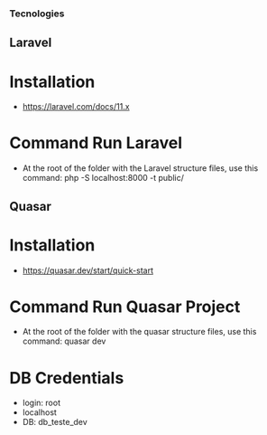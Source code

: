 ### Tecnologies
## Laravel
# Installation
- https://laravel.com/docs/11.x
# Command Run Laravel
- At the root of the folder with the Laravel structure files, use this command: php -S localhost:8000 -t public/

## Quasar
# Installation
- https://quasar.dev/start/quick-start
# Command Run Quasar Project
- At the root of the folder with the quasar structure files, use this command: quasar dev

# DB Credentials
- login: root 
- localhost
- DB: db_teste_dev
